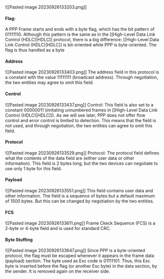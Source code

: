 ![[Pasted image 20230926133203.png]]
#### Flag:
A PPP Frame starts and ends with a byte flag, which has the bit pattern of
01111110.
Although this pattern is the same as in the [[High-Level Data Link Control (HDLC)|HDLC]] protocol, there is a big
difference: [[High-Level Data Link Control (HDLC)|HDLC]] is bit-oriented while PPP is byte-oriented.
The flag is thus handled as a byte

#### Address
![[Pasted image 20230926133403.png]]
The address field in this protocol is a constant with the value 11111111
(broadcast address).
Through negotiation, the two entities may agree to omit this field.

#### Control
![[Pasted image 20230926133437.png]]
Control: This field is also set to a constant 00000011
(imitating unnumbered frames in [[High-Level Data Link Control (HDLC)|HDLC]]).
As we will see later, PPP does not offer flow control and error control is
limited to detection.
This means that the field is not used, and through negotiation, the two
entities can agree to omit this field.

#### Protocol
![[Pasted image 20230926133529.png]]
Protocol: The protocol field defines what the contents of the data field are (either user data or other information).
This field is 2 bytes long, but the two devices can negotiate to use only 1 byte for this field.

#### Payload
![[Pasted image 20230926133551.png]]
This field contains user data and other information.
The field is a sequence of bytes but a default maximum of 1500 bytes.
But this can be changed by negotiation by the two entities.

#### FCS
![[Pasted image 20230926133611.png]]
Frame Ckeck Sequence (FCS) is a 2-byte or 4-byte field and is used for
standard CRC.


#### Byte Stuffing
![[Pasted image 20230926133647.png]]
Since PPP is a byte-oriented protocol, the flag must be escaped
whenever it appears in the frame data (payload) section.
The byte used as Esc code is 01111101. Thus, this Esc byte is inserted
before the flag (or another Esc byte) in the data section, by the sender.
It is removed again on the receiver side.